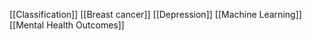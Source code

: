 [[Classification]]
[[Breast cancer]]
[[Depression]]
[[Machine Learning]]
[[Mental Health Outcomes]]
